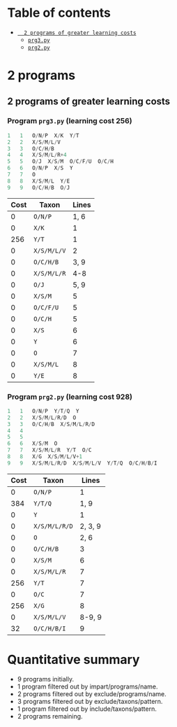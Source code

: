 # Table of contents
- [`  2 programs of greater learning costs`](#2-programs-of-greater-learning-costs)
    - [`prg3.py`](#program-prg3py-learning-cost-256)
    - [`prg2.py`](#program-prg2py-learning-cost-928)
#   2 programs

##   2 programs of greater learning costs

### Program `prg3.py` (learning cost 256)

```python
1   1   O/N/P  X/K  Y/T
2   2   X/S/M/L/V
3   3   O/C/H/B
4   4   X/S/M/L/R+4
5   5   O/J  X/S/M  O/C/F/U  O/C/H
6   6   O/N/P  X/S  Y
7   7   O
8   8   X/S/M/L  Y/E
9   9   O/C/H/B  O/J
```

| Cost  | Taxon | Lines |
|----|----|----|
| 0 | `O/N/P` | 1, 6 |
| 0 | `X/K` | 1 |
| 256 | `Y/T` | 1 |
| 0 | `X/S/M/L/V` | 2 |
| 0 | `O/C/H/B` | 3, 9 |
| 0 | `X/S/M/L/R` | 4-8 |
| 0 | `O/J` | 5, 9 |
| 0 | `X/S/M` | 5 |
| 0 | `O/C/F/U` | 5 |
| 0 | `O/C/H` | 5 |
| 0 | `X/S` | 6 |
| 0 | `Y` | 6 |
| 0 | `O` | 7 |
| 0 | `X/S/M/L` | 8 |
| 0 | `Y/E` | 8 |

### Program `prg2.py` (learning cost 928)

```python
1   1   O/N/P  Y/T/Q  Y
2   2   X/S/M/L/R/D  O
3   3   O/C/H/B  X/S/M/L/R/D
4   4
5   5
6   6   X/S/M  O
7   7   X/S/M/L/R  Y/T  O/C
8   8   X/G  X/S/M/L/V+1
9   9   X/S/M/L/R/D  X/S/M/L/V  Y/T/Q  O/C/H/B/I
```

| Cost  | Taxon | Lines |
|----|----|----|
| 0 | `O/N/P` | 1 |
| 384 | `Y/T/Q` | 1, 9 |
| 0 | `Y` | 1 |
| 0 | `X/S/M/L/R/D` | 2, 3, 9 |
| 0 | `O` | 2, 6 |
| 0 | `O/C/H/B` | 3 |
| 0 | `X/S/M` | 6 |
| 0 | `X/S/M/L/R` | 7 |
| 256 | `Y/T` | 7 |
| 0 | `O/C` | 7 |
| 256 | `X/G` | 8 |
| 0 | `X/S/M/L/V` | 8-9, 9 |
| 32 | `O/C/H/B/I` | 9 |

# Quantitative summary
-   9 programs initially.
-   1 program filtered out by impart/programs/name.
-   2 programs filtered out by exclude/programs/name.
-   3 programs filtered out by exclude/taxons/pattern.
-   1 program filtered out by include/taxons/pattern.
-   2 programs remaining.
